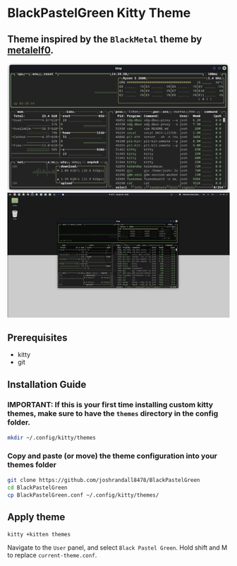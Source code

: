 # BlackPastelGreen Kitty Theme

## Theme inspired by the `BlackMetal` theme by [metalelf0](https://github.com/metalelf0).

![Terminal Full](Screenshots/Terminal%20Full.png)
![Terminal Desktop](Screenshots/Terminal%20Desktop.png)

## Prerequisites
- kitty
- git

## Installation Guide
### **IMPORTANT:** If this is your first time installing custom kitty themes, make sure to have the `themes` directory in the config folder.
```sh
mkdir ~/.config/kitty/themes
```
### Copy and paste (or move) the theme configuration into your themes folder
```sh
git clone https://github.com/joshrandall8478/BlackPastelGreen
cd BlackPastelGreen
cp BlackPastelGreen.conf ~/.config/kitty/themes/
```
## Apply theme
```sh
kitty +kitten themes
```
Navigate to the `User` panel, and select `Black Pastel Green`. Hold shift and M to replace `current-theme.conf`.